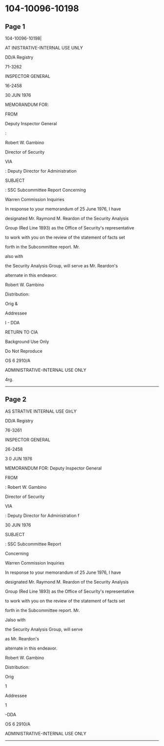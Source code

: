 # 104-10096-10198

## Page 1

104-10096-10198|

AT INISTRATIVE-INTERNAL USE UNLY

DD/A Registry

71-3262

INSPECTOR GENERAL

16-2458

30 JUN 1976

MEMORANDUM FOR:

FROM

Deputy Inspector General

:

Robert W. Gambino

Director of Security

VIA

: Deputy Director for Administration

SUBJECT

: SSC Subcommittee Report Concerning

Warren Commission Inquiries

In response to your memorandum of 25 June 1976, I have

designated Mr. Raymond M. Reardon of the Security Analysis

Group (Red Line 1893) as the Office of Security's representative

to work with you on the review of the statement of facts set

forth in the Subcommittee report. Mr.

also with

the Security Analysis Group, will serve as Mr. Reardon's

alternate in this endeavor.

Robert W. Gambino

Distribution:

Orig &

Addressee

I - DDA

RETURN TO CIA

Background Use Only

Do Not Reproduce

OS 6 2910/A

ADMINISTRATIVE-INTERNAL USE ONLY

4rg.

---

## Page 2

AS STRATIVE INTERNAL USE GIrLY

DD/A Registry

76-3261

INSPECTOR GENERAL

26-2458

3 0 JUN 1976

MEMORANDUM FOR: Deputy Inspector General

FROM

: Robert W. Gambino

Director of Security

VIA

: Deputy Director for Administration f

30 JUN 1976

SUBJECT

: SSC Subcommittee Report

Concerning

Warren Commission Inquiries

In response to your memorandum of 25 June 1976, I have

designated Mr. Raymond M. Reardon of the Security Analysis

Group (Red Line 1893) as the Office of Security's representative

to work with you on the review of the statement of facts set

forth in the Subcommittee report. Mr.

Jalso with

the Security Analysis Group, will serve

as Mr. Reardon's

alternate in this endeavor.

Robert W. Gambino

Distribution:

Orig

1

Addressee

1

-DDA

OS 6 2910/A

ADMINISTRATIVE-INTERNAL USE ONLY

---

